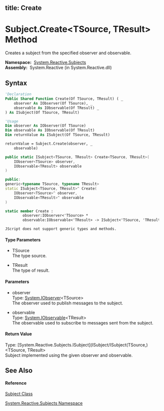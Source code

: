 title: Create
---
# Subject.Create\<TSource, TResult\> Method

Creates a subject from the specified observer and observable.

**Namespace:**  [System.Reactive.Subjects](System.Reactive.Subjects/System.Reactive.Subjects)  
**Assembly:**  System.Reactive (in System.Reactive.dll)

## Syntax

```vb
'Declaration
Public Shared Function Create(Of TSource, TResult) ( _
    observer As IObserver(Of TSource), _
    observable As IObservable(Of TResult) _
) As ISubject(Of TSource, TResult)
```

```vb
'Usage
Dim observer As IObserver(Of TSource)
Dim observable As IObservable(Of TResult)
Dim returnValue As ISubject(Of TSource, TResult)

returnValue = Subject.Create(observer, _
    observable)
```

```csharp
public static ISubject<TSource, TResult> Create<TSource, TResult>(
    IObserver<TSource> observer,
    IObservable<TResult> observable
)
```

```c++
public:
generic<typename TSource, typename TResult>
static ISubject<TSource, TResult>^ Create(
    IObserver<TSource>^ observer, 
    IObservable<TResult>^ observable
)
```

```fsharp
static member Create : 
        observer:IObserver<'TSource> * 
        observable:IObservable<'TResult> -> ISubject<'TSource, 'TResult> 
```

```jscript
JScript does not support generic types and methods.
```

#### Type Parameters

- TSource  
  The type source.

- TResult  
  The type of result.

#### Parameters

- observer  
  Type: [System.IObserver](https://msdn.microsoft.com/en-us/library/Dd783449)\<TSource\>  
  The observer used to publish messages to the subject.

- observable  
  Type: [System.IObservable](https://msdn.microsoft.com/en-us/library/Dd990377)\<TResult\>  
  The observable used to subscribe to messages sent from the subject.

#### Return Value

Type: [System.Reactive.Subjects.ISubject](ISubject/ISubject(TSource,)\<TSource, TResult\>  
Subject implemented using the given observer and observable.

## See Also

#### Reference

[Subject Class](Subject/Subject)

[System.Reactive.Subjects Namespace](System.Reactive.Subjects/System.Reactive.Subjects)
